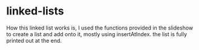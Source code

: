 # linked-lists

How this linked list works is, I used the functions provided in the slideshow to create a list and add onto it, mostly using insertAtIndex. the list is fully printed out at the end.
